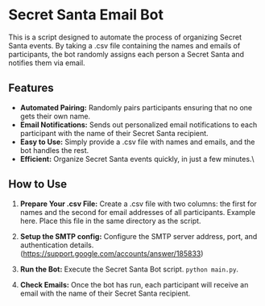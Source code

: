 # Secret Santa Email Bot
This is a script designed to automate the process of organizing Secret Santa events. By taking a .csv file containing the names and emails of participants, the bot randomly assigns each person a Secret Santa and notifies them via email.

## Features
- **Automated Pairing:** Randomly pairs participants ensuring that no one gets their own name.
- **Email Notifications:** Sends out personalized email notifications to each participant with the name of their Secret Santa recipient.
- **Easy to Use:** Simply provide a .csv file with names and emails, and the bot handles the rest.
- **Efficient:** Organize Secret Santa events quickly, in just a few minutes.\

## How to Use
1. **Prepare Your .csv File:** Create a .csv file with two columns: the first for names and the second for email addresses of all participants. Example here. Place this file in the same directory as the script.

2. **Setup the SMTP config:** Configure the SMTP server address, port, and authentication details. (https://support.google.com/accounts/answer/185833)

3. **Run the Bot:** Execute the Secret Santa Bot script. 
`python main.py`.

4. **Check Emails:** Once the bot has run, each participant will receive an email with the name of their Secret Santa recipient.


